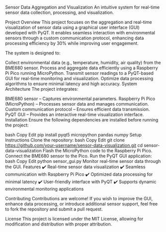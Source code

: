 Sensor Data Aggregation and Visualization
An intuitive system for real-time sensor data collection, processing, and visualization.

Project Overview
This project focuses on the aggregation and real-time visualization of sensor data using a graphical user interface (GUI) developed with PyQT. It enables seamless interaction with environmental sensors through a custom communication protocol, enhancing data processing efficiency by 30% while improving user engagement.

The system is designed to:

Collect environmental data (e.g., temperature, humidity, air quality) from the BME680 sensor.
Process and aggregate data efficiently using a Raspberry Pi Pico running MicroPython.
Transmit sensor readings to a PyQT-based GUI for real-time monitoring and visualization.
Optimize data processing algorithms to ensure minimal latency and high accuracy.
System Architecture
The project integrates:

BME680 sensor – Captures environmental parameters.
Raspberry Pi Pico (MicroPython) – Processes sensor data and manages communication.
Custom communication protocol – Ensures efficient data transmission.
PyQT GUI – Provides an interactive real-time visualization interface.
Installation
Ensure the following dependencies are installed before running the project:

bash
Copy
Edit
pip install pyqt5 micropython pandas numpy
Setup Instructions
Clone the repository:
bash
Copy
Edit
git clone https://github.com/your-username/sensor-data-visualization.git
cd sensor-data-visualization
Flash the MicroPython code to the Raspberry Pi Pico.
Connect the BME680 sensor to the Pico.
Run the PyQT GUI application:
bash
Copy
Edit
python sensor_gui.py
Monitor real-time sensor data through the GUI.
Features
✔️ Real-time sensor data visualization
✔️ Seamless communication with Raspberry Pi Pico
✔️ Optimized data processing for minimal latency
✔️ User-friendly interface with PyQT
✔️ Supports dynamic environmental monitoring applications

Contributing
Contributions are welcome! If you wish to improve the GUI, enhance data processing, or introduce additional sensor support, feel free to fork the repository and submit a pull request.

License
This project is licensed under the MIT License, allowing for modification and distribution with proper attribution.
